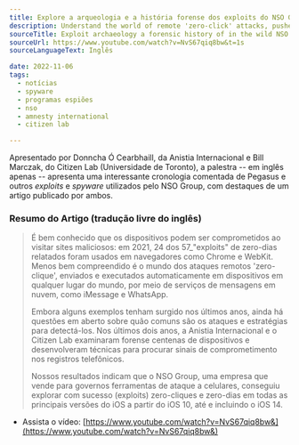 ```yaml
---
title: Explore a arqueologia e a história forense dos exploits do NSO Group.
description: Understand the world of remote 'zero-click' attacks, pushed to and executed automatically via cloud messaging services such as iMessage and WhatsApp.
sourceTitle: Exploit archaeology a forensic history of in the wild NSO Group exploits.
sourceUrl: https://www.youtube.com/watch?v=NvS67qiq8bw&t=1s
sourceLanguageText: Inglês

date: 2022-11-06
tags:
  - notícias
  - spyware
  - programas espiões
  - nso
  - amnesty international
  - citizen lab

---
```


Apresentado por Donncha Ó Cearbhaill, da Anistia Internacional e Bill Marczak, do Citizen Lab (Universidade de Toronto), a palestra -- em inglês apenas -- apresenta uma interessante cronologia comentada de Pegasus e outros _exploits_ e _spyware_ utilizados pelo NSO Group, com destaques de um artigo publicado por ambos.

### Resumo do Artigo (tradução livre do inglês)

> É bem conhecido que os dispositivos podem ser comprometidos ao visitar sites maliciosos: em 2021, 24 dos 57_"exploits" de zero-dias relatados foram usados em navegadores como Chrome e WebKit. Menos bem compreendido é o mundo dos ataques remotos 'zero-clique', enviados e executados automaticamente em dispositivos em qualquer lugar do mundo, por meio de serviços de mensagens em nuvem, como iMessage e WhatsApp.
>
> Embora alguns exemplos tenham surgido nos últimos anos, ainda há questões em aberto sobre quão comuns são os ataques e estratégias para detectá-los. Nos últimos dois anos, a Anistia Internacional e o Citizen Lab examinaram forense centenas de dispositivos e desenvolveram técnicas para procurar sinais de comprometimento nos registros telefônicos.
>
> Nossos resultados indicam que o NSO Group, uma empresa que vende para governos ferramentas de ataque a celulares, conseguiu explorar com sucesso (exploits) zero-cliques e zero-dias em todas as principais versões do iOS a partir do iOS 10, até e incluindo o iOS 14.

* Assista o vídeo: [https://www.youtube.com/watch?v=NvS67qiq8bw&](https://www.youtube.com/watch?v=NvS67qiq8bw&)
